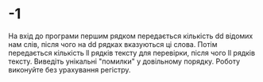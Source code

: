 # -1
На вхід до програми першим рядком передається кількість dd відомих нам слів, після чого на dd рядках вказуються ці слова. Потім передається кількість ll рядків тексту для перевірки, після чого ll рядків тексту.  Виведіть унікальні "помилки" у довільному порядку. Роботу виконуйте без урахування регістру.
